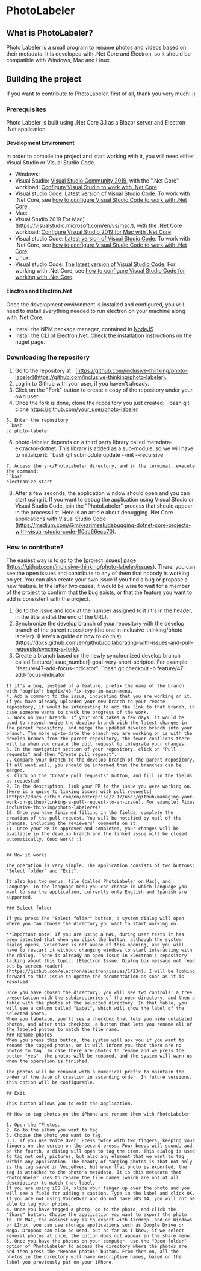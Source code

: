 ﻿# PhotoLabeler

## What is PhotoLabeler?

Photo Labeler is a small program to rename photos and videos based on their metadata.
It is developed with .Net Core and Electron, so it should be compatible with Windows, Mac and Linux.

## Building the project

If you want to contribute to PhotoLabeler, first of all, thank you very much! :)

### Prerequisites

Photo Labeler is built using .Net Core 3.1 as a Blazor server and Electron .Net application.

#### Development Environment

In order to compile the project and start working with it, you will need either Visual Studio or Visual Studio Code.
* Windows:
 * Visual Studio: [Visual Studio Community 2019](https://visualstudio.microsoft.com/vs/community/), with the ".Net Core" workload: [Configure Visual Studio to work with .Net Core](https://docs.microsoft.com/en-us/dotnet/core/install/windows?tabs=netcore31#install-with-visual-studio).
 * Visual studio Code: [Latest version of Visual Studio Code](https://code.visualstudio.com/download). To work with .Net Core, see [how to configure Visual Studio Code to work with .Net Core](https://code.visualstudio.com/docs/languages/dotnet).
* Mac:
 * Visual Studio 2019 For Mac](https://visualstudio.microsoft.com/en/vs/mac/), with the .Net Core workload: [Configure Visual Studio 2019 for Mac with .Net Core](https://visualstudio.microsoft.com/vs/mac/net/).
 * Visual studio Code: [Latest version of Visual Studio Code](https://code.visualstudio.com/download). To work with .Net Core, see [how to configure Visual Studio Code to work with .Net Core](https://code.visualstudio.com/docs/languages/dotnet).
* Linux:
 * Visual studio Code: [The latest version of Visual Studio Code](https://code.visualstudio.com/download). For working with .Net Core, see [how to configure Visual Studio Code for working with .Net Core](https://code.visualstudio.com/docs/languages/dotnet).

#### Electron and Electron.Net

Once the development environment is installed and configured, you will need to install everything needed to run electron on your machine along with .Net Core.

* Install the NPM package manager, contained in [NodeJS](https://nodejs.org/en/)
* Install the [CLI of Electron.Net](https://www.nuget.org/packages/ElectronNET.CLI/). Check the installation instructions on the nuget page.

### Downloading the repository

1. Go to the repository at : [https://github.com/inclusive-thinking/photo-labeler](https://github.com/inclusive-thinking/photo-labeler).
2. Log in to Github with your user, if you haven't already.
3. Click on the "Fork" button to create a copy of the repository under your own user.
4. Once the fork is done, clone the repository you just created:
``bash
git clone https://github.com/your_user/photo-labeler
```
5. Enter the repository
``bash
cd photo-labeler
```
6. photo-labeler depends on a third party library called metadata-extractor-dotnet. This library is added as a sub-module, so we will have to initialize it:
``bash
git submodule update --init --recursive
```
7. Access the src/PhotoLabeler directory, and in the terminal, execute the command:
``bash
electronize start
```
8. After a few seconds, the application window should open and you can start using it. If you want to debug the application using Visual Studio or Visual Studio Code, join the "PhotoLabeler" process that should appear in the process list. Here is an article about debugging .Net Core applications with Visual Studio Code (https://medium.com/@mikezrimsek/debugging-dotnet-core-projects-with-visual-studio-code-ff0ab66ecc70).

### How to contribute?

The easiest way is to go to the [project issues] page (https://github.com/inclusive-thinking/photo-labeler/issues). There, you can see the open issues and contribute to any of them that nobody is working on yet. You can also create your own issue if you find a bug or propose a new feature. In the latter two cases, it would be wise to wait for a member of the project to confirm that the bug exists, or that the feature you want to add is consistent with the project.
1. Go to the issue and look at the number assigned to it (it's in the header, in the title and at the end of the URL).
2. Synchronize the develop branch of your repository with the develop branch of the parent repository (the one in inclusive-thinking/photo labeler). (Here's a guide on how to do this) (https://docs.github.com/en/github/collaborating-with-issues-and-pull-requests/syncing-a-fork).
3. Create a branch based on the newly synchronized develop branch called feature/[issue_number]-goal-very-short-scripted. For example: "feature/47-add-focus-indicator".
``bash
git checkout -b feature/47-add-focus-indicator
```
If it's a bug, instead of a feature, prefix the name of the branch with "bugfix": bugfix/48-fix-typo-in-main-menu.
4. Add a comment to the issue, indicating that you are working on it. If you have already uploaded your new branch to your remote repository, it would be interesting to add the link to that branch, in case someone wants to check the progress of the work.
5. Work on your branch. If your work takes a few days, it would be good to resynchronize the develop branch with the latest changes in the parent repository, and merge the updated develop branch into your branch. The more up-to-date the branch you are working on is with the develop branch from the parent repository, the fewer conflicts there will be when you create the pull request to integrate your changes.
6. In the navigation section of your repository, click on "Pull requests" and then "Create pull request".
7. Compare your branch to the develop branch of the parent repository. If all went well, you should be informed that the branches can be merged.
8. Click on the "Create pull requests" button, and fill in the fields as requested.
9. In the description, link your PR to the issue you were working on. [Here is a guide to linking issues with pull requests](https://docs.github.com/en/enterprise/2.17/user/github/managing-your-work-on-github/linking-a-pull-request-to-an-issue). For example: Fixes inclusive-thinking/photo-labeler#47
10. Once you have finished filling in the fields, complete the creation of the pull request. You will be notified by mail of the changes, including the reviewers' comments on it.
11. Once your PR is approved and completed, your changes will be available in the develop branch and the linked issue will be closed automatically. Good work! :)


## How it works

The operation is very simple. The application consists of two buttons: "Select folder" and "Exit".

It also has two menus: file (called PhotoLabeler on Mac), and Language. In the language menu you can choose in which language you want to see the application, currently only English and Spanish are supported.

### Select folder

If you press the "Select folder" button, a system dialog will open where you can choose the directory you want to start working on.

**Important note: If you are using a MAC, during user tests it has been detected that when you click the button, although the system dialog opens, VoiceOver is not aware of this opening, and you will have to restart it without changing windows to start interacting with the dialog. There is already an open issue in Electron's repository talking about this topic: [Electron Issue: Dialog box message not read out by screen reader](https://github.com/electron/electron/issues/14234). I will be looking forward to this issue to update the documentation as soon as it is resolved.

Once you have chosen the directory, you will see two controls: a tree presentation with the subdirectories of the open directory, and then a table with the photos of the selected directory. In that table, you will see a column called "Label", which will show the label of the selected photo.
When you tabulate, you'll see a checkbox that lets you hide unlabeled photos, and after this checkbox, a button that lets you rename all of the labeled photos to match the file name.
### Rename photos
When you press this button, the system will ask you if you want to rename the tagged photos, or it will inform you that there are no photos to tag. In case there are photos to rename and we press the button "yes", the photos will be renamed, and the system will warn us when the operation is finished.

The photos will be renamed with a numerical prefix to maintain the order of the date of creation in ascending order. In future versions, this option will be configurable.

## Exit
 
This button allows you to exit the application.

## How to tag photos on the iPhone and rename them with PhotoLabeler
 
1. Open the "Photos.
2. Go to the album you want to tag.
3. Choose the photo you want to tag.
3.1. If you use Voice Over: Press twice with two fingers, keeping your fingers on the screen on the second press. Four beeps will sound, and on the fourth, a dialog will open to tag the item. This dialog is used to tag not only pictures, but also any element that we want to tag within any application. The beauty of tagging photos is that not only is the tag saved in VoiceOver, but when that photo is exported, the tag is attached to the photo's metadata. It is this metadata that PhotoLabeler uses to rename the file names (which are not at all descriptive) to match that label.
If you are using iOS 14, slide your finger up over the photo and you will see a field for adding a caption. Type in the label and click OK.
If you are not using VoiceOver and do not have iOS 14, you will not be able to tag your photos.
4. Once you have tagged a photo, go to the photo, and click the "Share" button. Choose the application you want to export the photo to. On MAC, the easiest way is to export with Airdrop, and on Windows or LInux, you can use storage applications such as Google Drive or Mega. Dropbox can also be used, but as far as I know, if we select several photos at once, the option does not appear in the share menu.
5. Once you have the photos on your computer, use the "Open folder" option of PhotoLabeler to access the directory where the photos are, and then press the "Rename photos" button. From then on, all the photos in the directory will have descriptive names, based on the label you previously put on your iPhone.

